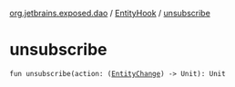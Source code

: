 [org.jetbrains.exposed.dao](../index.md) / [EntityHook](index.md) / [unsubscribe](.)

# unsubscribe

`fun unsubscribe(action: (`[`EntityChange`](../-entity-change/index.md)`) -> Unit): Unit`